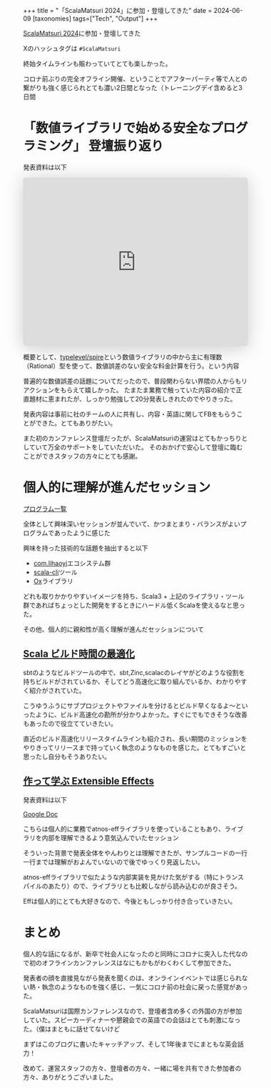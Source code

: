 +++
title = "「ScalaMatsuri 2024」に参加・登壇してきた"
date = 2024-06-09
[taxonomies]
tags=["Tech", "Output"]
+++

[ScalaMatsuri 2024](https://scalamatsuri.org/ja)に参加・登壇してきた

Xのハッシュタグは `#ScalaMatsuri`

終始タイムラインも賑わっていてとても楽しかった。

コロナ前ぶりの完全オフライン開催、ということでアフターパーティ等で人との繋がりも強く感じられとても濃い2日間となった（トレーニングデイ含めると3日間

# 「数値ライブラリで始める安全なプログラミング」 登壇振り返り
発表資料は以下

<iframe class="speakerdeck-iframe" frameborder="0" src="https://speakerdeck.com/player/a5a88a998b7643eba1bd728a75d1042a" title="Introduction to safe programming with numeric library / 数値ライブラリで始める安全なプログラミング" allowfullscreen="true" style="border: 0px; background: padding-box padding-box rgba(0, 0, 0, 0.1); margin: 0px; padding: 0px; border-radius: 6px; box-shadow: rgba(0, 0, 0, 0.2) 0px 5px 40px; width: 100%; height: auto; aspect-ratio: 560 / 419;" data-ratio="1.3365155131264916"></iframe>

概要として、[typelevel/spire](https://github.com/typelevel/spire)という数値ライブラリの中から主に有理数（Rational）型を使って、数値誤差のない安全な料金計算を行う。という内容

普遍的な数値誤差の話題についてだったので、普段関わらない界隈の人からもリアクションをもらえて嬉しかった。
たまたま業務で触っていた内容の紹介で正直題材に恵まれたが、しっかり勉強して20分発表しきれたのでやりきった。

発表内容は事前に社のチームの人に共有し、内容・英語に関してFBをもらうことができた。とてもありがたい。

また初のカンファレンス登壇だったが、ScalaMatsuriの運営はとてもかっちりとしていて万全のサポートをしていただいた。
そのおかげで安心して登壇に臨むことができスタッフの方々にとても感謝。

# 個人的に理解が進んだセッション
[プログラム一覧](https://scalamatsuri.org/ja/programs)

全体として興味深いセッションが並んでいて、かつまとまり・バランスがよいプログラムであったように感じた

興味を持った技術的な話題を抽出すると以下
- [com.lihaoyi](https://github.com/com-lihaoyi)エコシステム群
- [scala-cli](https://scala-cli.virtuslab.org/)ツール
- [Ox](https://github.com/softwaremill/ox)ライブラリ

どれも取りかかりやすいイメージを持ち、Scala3 + 上記のライブラリ・ツール群であればちょっとした開発をするときにハードル低くScalaを使えるなと思った。

その他、個人的に親和性が高く理解が進んだセッションについて

## [Scala ビルド時間の最適化](https://scalamatsuri.org/ja/programs/SESSION_DAY_2_01)
sbtのようなビルドツールの中で、sbt,Zinc,scalacのレイヤがどのような役割を持ちビルドがされているか、そしてどう高速化に取り組んでいるか、わかりやすく紹介がされていた。

こうゆうふうにサブプロジェクトやファイルを分けるとビルド早くなるよ〜といったように、ビルド高速化の勘所が分かりよかった。すぐにでもできそうな改善もあったので役立てていきたい。

直近のビルド高速化リリースタイムラインも紹介され、長い期間のミッションをやりきってリリースまで持っていく執念のようなものを感じた。とてもすごいと思ったし自分もそうありたい。

## [作って学ぶ Extensible Effects](https://scalamatsuri.org/ja/programs/SESSION_DAY_2_04)
発表資料は以下

[Google Doc](https://docs.google.com/presentation/d/1raybiE8Otk2nreKDyRHoF1HK50K9K-fjL8-37QK8kW4/edit?usp=sharing)

こちらは個人的に業務でatnos-effライブラリを使っていることもあり、ライブラリを内部を理解できるよう意気込んでいたセッション

そういった背景で発表全体をやんわりとは理解できたが、サンプルコードの一行一行までは理解がおよんでいないので後でゆっくり見返したい。

atnos-effライブラリで似たような内部実装を見かけた気がする（特にトランスパイルのあたり）ので、ライブラリとも比較しながら読み込むのが良さそう。

Effは個人的にとても大好きなので、今後ともしっかり付き合っていきたい。

# まとめ
個人的な話になるが、新卒で社会人になったのと同時にコロナに突入した代なので初のオフラインカンファレンスはなにもかもがわくわくして参加できた。

発表者の顔を直接見ながら発表を聞くのは、オンラインイベントでは感じられない熱・執念のようなものを強く感じ、一気にコロナ前の社会に戻った感覚があった。

ScalaMatsuriは国際カンファレンスなので、登壇者含め多くの外国の方が参加していた。スピーカーディナーや懇親会での英語での会話はとても刺激になった。（僕はまともに話せてないけど

まずはこのブログに書いたキャッチアップ、そして1年後までにまともな英会話力！

改めて、運営スタッフの方々、登壇者の方々、一緒に場を共有できた参加者の方々、ありがとうございました。

